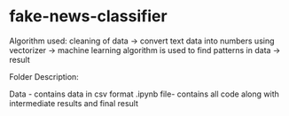 # fake-news-classifier
Algorithm used:
cleaning of data -> convert text data into numbers using vectorizer -> machine learning algorithm is used to find patterns in data -> result

Folder Description:

Data - contains data in csv format
.ipynb file- contains all code along with intermediate results and final result 
